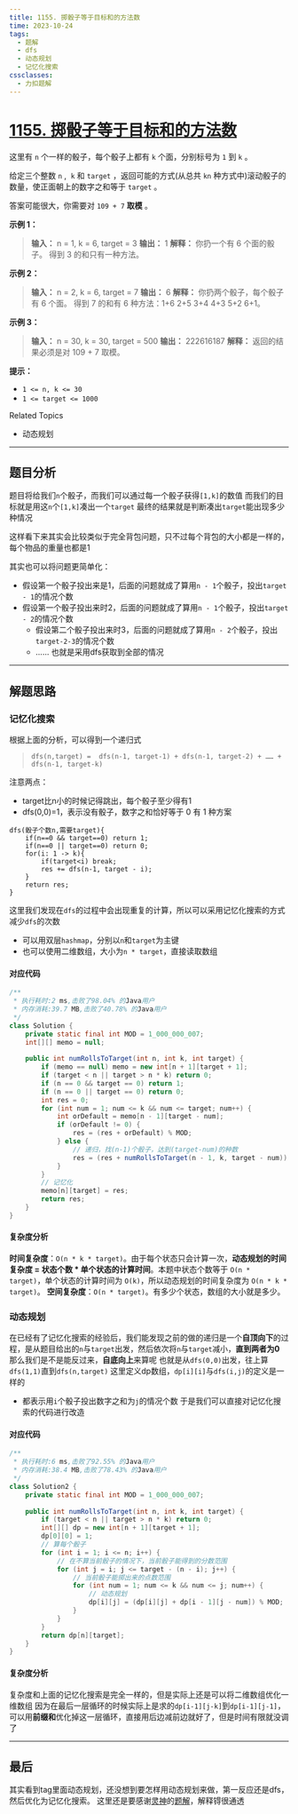 ```yaml
---
title: 1155. 掷骰子等于目标和的方法数
time: 2023-10-24
tags:
  - 题解
  - dfs
  - 动态规划
  - 记忆化搜索
cssclasses:
  - 力扣题解
---
```


# [1155. 掷骰子等于目标和的方法数](https://leetcode.cn/problems/number-of-dice-rolls-with-target-sum/)

这里有 `n` 个一样的骰子，每个骰子上都有 `k` 个面，分别标号为 `1` 到 `k` 。

给定三个整数 `n` ,  `k` 和 `target` ，返回可能的方式(从总共 `kn` 种方式中)滚动骰子的数量，使正面朝上的数字之和等于 `target` 。

答案可能很大，你需要对 `109 + 7` **取模** 。

**示例 1：**

>**输入：** n = 1, k = 6, target = 3
>**输出：** 1
>**解释：** 你扔一个有 6 个面的骰子。
>得到 3 的和只有一种方法。

**示例 2：**

>**输入：** n = 2, k = 6, target = 7
>**输出：** 6
>**解释：** 你扔两个骰子，每个骰子有 6 个面。
>得到 7 的和有 6 种方法：1+6 2+5 3+4 4+3 5+2 6+1。

**示例 3：**

>**输入：** n = 30, k = 30, target = 500
>**输出：** 222616187
>**解释：** 返回的结果必须是对 109 + 7 取模。

**提示：**

- `1 <= n, k <= 30`
- `1 <= target <= 1000`

Related Topics

- 动态规划
---
## 题目分析

题目将给我们`n`个骰子，而我们可以通过每一个骰子获得`[1,k]`的数值
而我们的目标就是用这`n`个`[1,k]`凑出一个`target`
最终的结果就是判断凑出`target`能出现多少种情况

这样看下来其实会比较类似于完全背包问题，只不过每个背包的大小都是一样的，每个物品的重量也都是1

其实也可以将问题更简单化：
- 假设第一个骰子投出来是1，后面的问题就成了算用`n - 1`个骰子，投出`target - 1`的情况个数
- 假设第一个骰子投出来时2，后面的问题就成了算用`n - 1`个骰子，投出`target - 2`的情况个数
	- 假设第二个骰子投出来时3，后面的问题就成了算用`n - 2`个骰子，投出`target-2-3`的情况个数
	- ……
也就是采用dfs获取到全部的情况
---
## 解题思路
### 记忆化搜索
根据上面的分析，可以得到一个递归式
> `dfs(n,target) =  dfs(n-1, target-1) + dfs(n-1, target-2) + …… + dfs(n-1, target-k)`

注意两点：
- target比n小的时候记得跳出，每个骰子至少得有1
- dfs(0,0)=1，表示没有骰子，数字之和恰好等于 0 有 1 种方案

```
dfs(骰子个数n,需要target){
	if(n==0 && target==0) return 1;
	if(n==0 || target==0) return 0;
	for(i: 1 -> k){
		if(target<i) break;
		res += dfs(n-1, target - i);
	}
	return res;
}
```

这里我们发现在`dfs`的过程中会出现重复的计算，所以可以采用记忆化搜索的方式减少`dfs`的次数
- 可以用双层`hashmap`，分别以`n`和`target`为主键
- 也可以使用二维数组，大小为`n * target`，直接读取数组
#### 对应代码
```java
/**  
 * 执行耗时:2 ms,击败了98.04% 的Java用户  
 * 内存消耗:39.7 MB,击败了40.78% 的Java用户  
 */  
class Solution {  
    private static final int MOD = 1_000_000_007;  
    int[][] memo = null;  
  
    public int numRollsToTarget(int n, int k, int target) {  
        if (memo == null) memo = new int[n + 1][target + 1];  
        if (target < n || target > n * k) return 0;  
        if (n == 0 && target == 0) return 1;  
        if (n == 0 || target == 0) return 0;  
        int res = 0;  
        for (int num = 1; num <= k && num <= target; num++) {  
            int orDefault = memo[n - 1][target - num];  
            if (orDefault != 0) {  
                res = (res + orDefault) % MOD;  
            } else {  
                // 递归，找(n-1)个骰子，达到(target-num)的种数  
                res = (res + numRollsToTarget(n - 1, k, target - num)) % MOD;  
            }  
        }  
        // 记忆化  
        memo[n][target] = res;  
        return res;  
    }  
}
```
#### 复杂度分析
**时间复杂度**：`O(n * k * target)`。由于每个状态只会计算一次，**动态规划的时间复杂度 = 状态个数 *  单个状态的计算时间**。本题中状态个数等于 `O(n * target)`，单个状态的计算时间为 `O(k)`，所以动态规划的时间复杂度为 `O(n * k * target)`。
**空间复杂度**：`O(n * target)`。有多少个状态，数组的大小就是多少。
 
### 动态规划

在已经有了记忆化搜索的经验后，我们能发现之前的做的递归是一个**自顶向下**的过程，是从题目给出的`n`与`target`出发，然后依次将`n`与`target`减小，**直到两者为0**
那么我们是不是能反过来，**自底向上**来算呢
也就是从`dfs(0,0)`出发，往上算`dfs(1,1)`直到`dfs(n,target)`
这里定义dp数组，`dp[i][i]`与`dfs(i,j)`的定义是一样的
- 都表示用`i`个骰子投出数字之和为`j`的情况个数
于是我们可以直接对记忆化搜索的代码进行改造
#### 对应代码
```java
/**  
 * 执行耗时:6 ms,击败了92.55% 的Java用户  
 * 内存消耗:38.4 MB,击败了78.43% 的Java用户  
 */  
class Solution2 {  
    private static final int MOD = 1_000_000_007;  
  
    public int numRollsToTarget(int n, int k, int target) {  
        if (target < n || target > n * k) return 0;  
        int[][] dp = new int[n + 1][target + 1];  
        dp[0][0] = 1;  
        // 算每个骰子  
        for (int i = 1; i <= n; i++) {  
            // 在不算当前骰子的情况下，当前骰子能得到的分数范围  
            for (int j = i; j <= target - (n - i); j++) {  
                // 当前骰子能掷出来的点数范围  
                for (int num = 1; num <= k && num <= j; num++) {  
                    // 动态规划  
                    dp[i][j] = (dp[i][j] + dp[i - 1][j - num]) % MOD;  
                }  
            }  
        }  
        return dp[n][target];  
    }  
}
```
#### 复杂度分析
复杂度和上面的记忆化搜索是完全一样的，但是实际上还是可以将二维数组优化一维数组
因为在最后一层循环的时候实际上是求的`dp[i-1][j-k]`到`dp[i-1][j-1]`，可以用**前缀和**优化掉这一层循环，直接用后边减前边就好了，但是时间有限就没调了

---
## 最后

其实看到tag里面动态规划，还没想到要怎样用动态规划来做，第一反应还是dfs，然后优化为记忆化搜索。
这里还是要感谢[灵神](https://leetcode.cn/u/endlesscheng/)的[题解](https://leetcode.cn/problems/number-of-dice-rolls-with-target-sum/solutions/2495836/ji-bai-100cong-ji-yi-hua-sou-suo-dao-di-421ab/)，解释锝很通透
